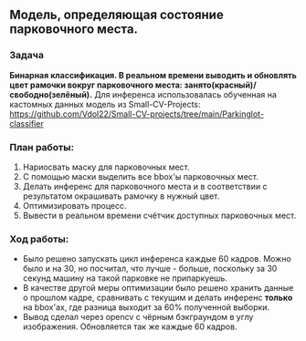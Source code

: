 ## Модель, определяющая состояние парковочного места.

### Задача
**Бинарная классификация. В реальном времени выводить и обновлять цвет рамочки вокруг парковочного места: занято(красный)/свободно(зелёный).** Для инференса использовалась обученная на кастомных данных модель из Small-CV-Projects: https://github.com/Vdol22/Small-CV-projects/tree/main/Parkinglot-classifier

### План работы:
1. Нариосвать маску для парковочных мест.
2. С помощью маски выделить все bbox'ы парковочных мест.
3. Делать инференс для парковочного места и в соответствии с результатом окрашивать рамочку в нужный цвет.
4. Оптимизировать процесс.
5. Вывести в реальном времени счётчик доступных парковочных мест.

### Ход работы:
- Было решено запускать цикл инференса каждые 60 кадров. Можно было и на 30, но посчитал, что лучше - больше, поскольку за 30 секунд машину на такой парковке не припаркуешь.
- В качестве другой меры оптимизации было решено хранить данные о прошлом кадре, сравнивать с текущим и делать инференс **только** на bbox'ах, где разница выходит за 60% полученной выборки. 
- Вывод сделал через opencv с чёрным бэкграундом в углу изображения. Обновляется так же каждые 60 кадров.
